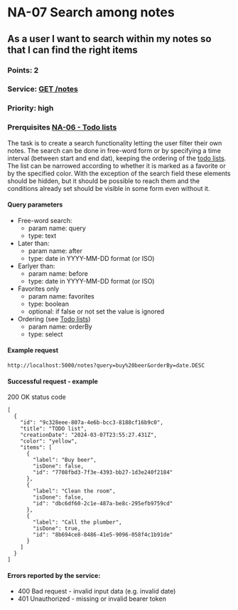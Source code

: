 # NA-07 Search among notes

## As a user I want to search within my notes so that I can find the right items

### Points: 2
### Service: [GET /notes](http://localhost:5000/api-doc#/Notes/NotesController_searchNotes)
### Priority: high
### Prerquisites [NA-06 - Todo lists](./NA-06.md)

The task is to create a search functionality letting the user filter their own notes. The search can be done in free-word form or by specifying a time interval (between start and end dat), keeping the ordering of the [todo lists](./FA-06.md). The list can be narrowed according to whether it is marked as a favorite or by the specified color. With the exception of the search field these elements should be hidden, but it should be possible to reach them and the conditions already set should be visible in some form even without it.

#### Query parameters
- Free-word search:
  - param name: query
  - type: text
- Later than:
  - param name: after
  - type: date in YYYY-MM-DD format (or ISO)
- Earlyer than:
  - param name: before
  - type: date in YYYY-MM-DD format (or ISO)
- Favorites only
  - param name: favorites
  - type: boolean
  - optional: if false or not set the value is ignored
- Ordering (see [Todo lists](./FA-06.md))
  - param name: orderBy
  - type: select

#### Example request
`http://localhost:5000/notes?query=buy%20beer&orderBy=date.DESC`

#### Successful request - example
200 OK status code
```
[
  {
    "id": "9c328eee-807a-4e6b-bcc3-8188cf16b9c0",
    "title": "TODO list",
    "creationDate": "2024-03-07T23:55:27.431Z",
    "color": "yellow",
    "items": [
      {
        "label": "Buy beer",
        "isDone": false,
        "id": "7708fbd3-7f3e-4393-bb27-1d3e240f2184"
      },
      {
        "label": "Clean the room",
        "isDone": false,
        "id": "dbc6df60-2c1e-487a-be8c-295efb9759cd"
      },
      {
        "label": "Call the plumber",
        "isDone": true,
        "id": "8b694ce8-8486-41e5-9096-058f4c1b91de"
      }
    ]
  }
]
```

#### Errors reported by the service:
- 400 Bad request - invalid input data (e.g. invalid date)
- 401 Unauthorized - missing or invalid bearer token
